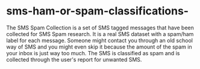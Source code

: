# sms-ham-or-spam-classifications-
The SMS Spam Collection is a set of SMS tagged messages that have been collected for SMS Spam research. It is a real SMS dataset with a spam/ham label for each message. Someone might contact you through an old school way of SMS and you might even skip it because the amount of the spam in your inbox is just way too much. The SMS is classified as spam and is collected through the user's report for unwanted SMS.

